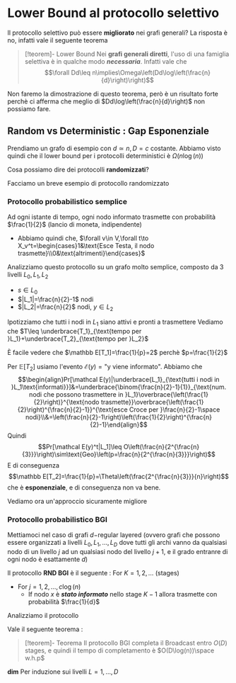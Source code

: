 # Lower Bound al protocollo selettivo

Il protocollo selettivo può essere **migliorato** nei grafi generali? La risposta è no, infatti vale il seguente teorema

>[!teorem]- Lower Bound
>Nei **grafi generali diretti**, l'uso di una famiglia selettiva è in qualche modo ***necessaria***.
>Infatti vale che $$\forall Dd\leq n\implies\Omega\left(Dd\log\left(\frac{n}{d}\right)\right)$$

Non faremo la dimostrazione di questo teorema, però è un risultato forte perchè ci afferma che meglio di $Dd\log\left(\frac{n}{d}\right)$ non possiamo fare.

## Random vs Deterministic : Gap Esponenziale

Prendiamo un grafo di esempio con $d\simeq n,D=c$ costante.
Abbiamo visto quindi che il lower bound per i protocolli deterministici è $\Omega(n\log(n))$

Cosa possiamo dire dei protocolli **randomizzati**?

Facciamo un breve esempio di protocollo randomizzato
### Protocollo probabilistico semplice

Ad ogni istante di tempo, ogni nodo informato trasmette con probabilità $\frac{1}{2}$ (lancio di moneta, indipendente)
- Abbiamo quindi che, $\forall v\in V,\forall t\to X_v^t=\begin{cases}1&\text{Esce Testa, il nodo trasmette}\\0&\text{altrimenti}\end{cases}$

Analizziamo questo protocollo su un grafo molto semplice, composto da $3$ livelli $L_0,L_1,L_2$
- $s\in L_0$
- $|L_1|=\frac{n}{2}-1$ nodi
- $|L_2|=\frac{n}{2}$ nodi, $y\in L_2$

Ipotizziamo che tutti i nodi in $L_1$ siano attivi e pronti a trasmettere
Vediamo che $T\leq \underbrace{T_1}_{\text{tempo per }L_1}+\underbrace{T_2}_{\text{tempo per }L_2}$

È facile vedere che $\mathbb E[T_1]=\frac{1}{p}=2$ perchè $p=\frac{1}{2}$

Per $\mathbb E[T_2]$ usiamo l'evento $\mathcal E(y)=\text{"y viene informato"}$. Abbiamo che $$\begin{align}Pr[\mathcal E(y)|\underbrace{L_1}_{\text{tutti i nodi in }L_1\text{informati}}]&=\underbrace{\binom{\frac{n}{2}-1}{1}}_{\text{num. nodi che possono trasmettere in }L_1}\overbrace{\left(\frac{1}{2}\right)}^{\text{nodo trasmette}}\overbrace{\left(\frac{1}{2}\right)^{\frac{n}{2}-1}}^{\text{esce Croce per }\frac{n}{2}-1\space nodi}\\&=\left(\frac{n}{2}-1\right)\left(\frac{1}{2}\right)^{\frac{n}{2}-1}\end{align}$$
Quindi $$Pr[\mathcal E(y)^t|L_1]\leq O\left(\frac{n}{2^{\frac{n}{3}}}\right)\sim\text{Geo}\left(p=\frac{n}{2^{\frac{n}{3}}}\right)$$
E di conseguenza $$\mathbb E[T_2]=\frac{1}{p}=\Theta\left(\frac{2^{\frac{n}{3}}}{n}\right)$$che è **esponenziale**, e di conseguenza non va bene.

Vediamo ora un'approccio sicuramente migliore

### Protocollo probabilistico BGI

Mettiamoci nel caso di grafi $d-$regular layered (ovvero grafi che possono essere organizzati a livelli $L_0,L_1,\dots,L_D$ dove tutti gli archi vanno da qualsiasi nodo di un livello $j$ ad un qualsiasi nodo del livello $j+1$, e il grado entranre di ogni nodo è esattamente $d$)

Il protocollo **RND BGI** è il seguente : 
For $K=1,2,\dots$ (stages)
- For $j=1,2,\dots,c\log(n)$
	- If nodo $x$ è ***stato informato*** nello stage $K-1$ allora trasmette con probabilità $\frac{1}{d}$

Analizziamo il protocollo 

Vale il seguente teorema : 

>[!teorem]- Teorema
>Il protocollo BGI completa il Broadcast entro $O(D)$ stages, e quindi il tempo di completamento è $O(D\log(n))\space w.h.p$

**dim** Per induzione sui livelli $L=1,\dots,D$
